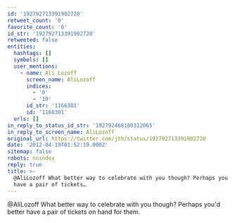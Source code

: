 ```yaml
---
id: '192792713391902720'
retweet_count: '0'
favorite_count: '0'
id_str: '192792713391902720'
retweeted: false
entities:
  hashtags: []
  symbols: []
  user_mentions:
    - name: Ali Lozoff
      screen_name: AliLozoff
      indices:
        - '0'
        - '10'
      id_str: '1166301'
      id: '1166301'
  urls: []
in_reply_to_status_id_str: '192792468180312065'
in_reply_to_screen_name: AliLozoff
original_url: https://twitter.com/jth/status/192792713391902720
date: '2012-04-19T01:52:19.000Z'
sitemap: false
robots: noindex
reply: true
title: >-
  @AliLozoff What better way to celebrate with you though? Perhaps you'd better
  have a pair of tickets…
---
```


@AliLozoff What better way to celebrate with you though? Perhaps you'd better have a pair of tickets on hand for them.